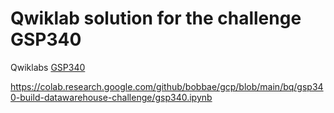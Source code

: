 # Qwiklab solution for the challenge GSP340 

Qwiklabs [GSP340](https://www.qwiklabs.com/focuses/14341?parent=catalog)

https://colab.research.google.com/github/bobbae/gcp/blob/main/bq/gsp340-build-datawarehouse-challenge/gsp340.ipynb
